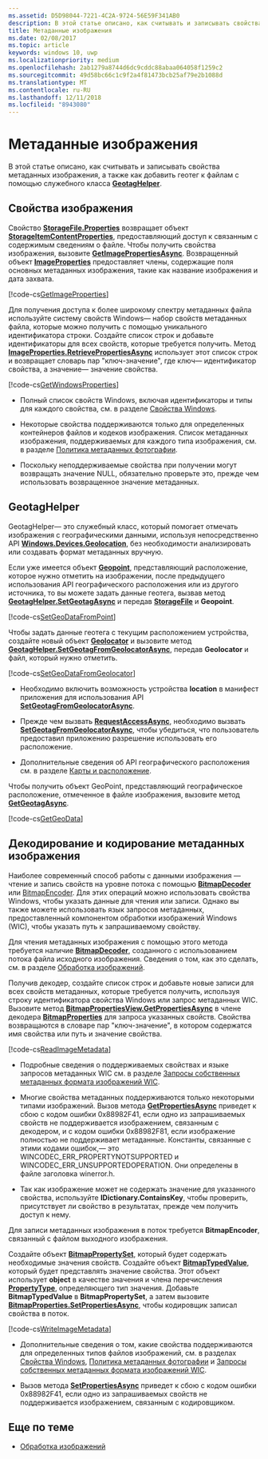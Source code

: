 ```yaml
---
ms.assetid: D5D98044-7221-4C2A-9724-56E59F341AB0
description: В этой статье описано, как считывать и записывать свойства метаданных изображения, а также как добавить геотег к файлам с помощью служебного класса GeotagHelper.
title: Метаданные изображения
ms.date: 02/08/2017
ms.topic: article
keywords: windows 10, uwp
ms.localizationpriority: medium
ms.openlocfilehash: 2ab1279a8744d6dc9cddc88abaa064058f1259c2
ms.sourcegitcommit: 49d58bc66c1c9f2a4f81473bcb25af79e2b1088d
ms.translationtype: MT
ms.contentlocale: ru-RU
ms.lasthandoff: 12/11/2018
ms.locfileid: "8943080"
---
```

# <a name="image-metadata"></a>Метаданные изображения



В этой статье описано, как считывать и записывать свойства метаданных изображения, а также как добавить геотег к файлам с помощью служебного класса [**GeotagHelper**](https://msdn.microsoft.com/library/windows/apps/dn903683).

## <a name="image-properties"></a>Свойства изображения

Свойство [**StorageFile.Properties**](https://msdn.microsoft.com/library/windows/apps/br227225) возвращает объект [**StorageItemContentProperties**](https://msdn.microsoft.com/library/windows/apps/hh770642), предоставляющий доступ к связанным с содержимым сведениям о файле. Чтобы получить свойства изображения, вызовите [**GetImagePropertiesAsync**](https://msdn.microsoft.com/library/windows/apps/hh770646). Возвращенный объект [**ImageProperties**](https://msdn.microsoft.com/library/windows/apps/br207718) предоставляет члены, содержащие поля основных метаданных изображения, такие как название изображения и дата захвата.

[!code-cs[GetImageProperties](./code/ImagingWin10/cs/MainPage.xaml.cs#SnippetGetImageProperties)]

Для получения доступа к более широкому спектру метаданных файла используйте систему свойств Windows— набор свойств метаданных файла, которые можно получить с помощью уникального идентификатора строки. Создайте список строк и добавьте идентификаторы для всех свойств, которые требуется получить. Метод [**ImageProperties.RetrievePropertiesAsync**](https://msdn.microsoft.com/library/windows/apps/br207732) использует этот список строк и возвращает словарь пар "ключ-значение", где ключ— идентификатор свойства, а значение— значение свойства.

[!code-cs[GetWindowsProperties](./code/ImagingWin10/cs/MainPage.xaml.cs#SnippetGetWindowsProperties)]

-   Полный список свойств Windows, включая идентификаторы и типы для каждого свойства, см. в разделе [Свойства Windows](https://msdn.microsoft.com/library/windows/desktop/dd561977).

-   Некоторые свойства поддерживаются только для определенных контейнеров файлов и кодеков изображения. Список метаданных изображения, поддерживаемых для каждого типа изображения, см. в разделе [Политика метаданных фотографии](https://msdn.microsoft.com/library/windows/desktop/ee872003).

-   Поскольку неподдерживаемые свойства при получении могут возвращать значение NULL, обязательно проверьте это, прежде чем использовать возвращенное значение метаданных.

## <a name="geotag-helper"></a>GeotagHelper

GeotagHelper— это служебный класс, который помогает отмечать изображения с географическими данными, используя непосредственно API [**Windows.Devices.Geolocation**](https://msdn.microsoft.com/library/windows/apps/br225603), без необходимости анализировать или создавать формат метаданных вручную.

Если уже имеется объект [**Geopoint**](https://msdn.microsoft.com/library/windows/apps/dn263675), представляющий расположение, которое нужно отметить на изображении, после предыдущего использования API географического расположения или из другого источника, то вы можете задать данные геотега, вызвав метод [**GeotagHelper.SetGeotagAsync**](https://msdn.microsoft.com/library/windows/apps/dn903685) и передав [**StorageFile**](https://msdn.microsoft.com/library/windows/apps/br227171) и **Geopoint**.

[!code-cs[SetGeoDataFromPoint](./code/ImagingWin10/cs/MainPage.xaml.cs#SnippetSetGeoDataFromPoint)]

Чтобы задать данные геотега с текущим расположением устройства, создайте новый объект [**Geolocator**](https://msdn.microsoft.com/library/windows/apps/br225534) и вызовите метод [**GeotagHelper.SetGeotagFromGeolocatorAsync**](https://msdn.microsoft.com/library/windows/apps/dn903686), передав **Geolocator** и файл, который нужно отметить.

[!code-cs[SetGeoDataFromGeolocator](./code/ImagingWin10/cs/MainPage.xaml.cs#SnippetSetGeoDataFromGeolocator)]

-   Необходимо включить возможность устройства **location** в манифест приложения для использования API [**SetGeotagFromGeolocatorAsync**](https://msdn.microsoft.com/library/windows/apps/dn903686).

-   Прежде чем вызвать [**RequestAccessAsync**](https://msdn.microsoft.com/library/windows/apps/dn859152), необходимо вызвать [**SetGeotagFromGeolocatorAsync**](https://msdn.microsoft.com/library/windows/apps/dn903686), чтобы убедиться, что пользователь предоставил приложению разрешение использовать его расположение.

-   Дополнительные сведения об API географического расположения см. в разделе [Карты и расположение](https://msdn.microsoft.com/library/windows/apps/mt219699).

Чтобы получить объект GeoPoint, представляющий географическое расположение, отмеченное в файле изображения, вызовите метод [**GetGeotagAsync**](https://msdn.microsoft.com/library/windows/apps/dn903684).

[!code-cs[GetGeoData](./code/ImagingWin10/cs/MainPage.xaml.cs#SnippetGetGeoData)]

## <a name="decode-and-encode-image-metadata"></a>Декодирование и кодирование метаданных изображения

Наиболее современный способ работы с данными изображения — чтение и запись свойств на уровне потока с помощью [**BitmapDecoder**](https://msdn.microsoft.com/library/windows/apps/br226176) или [BitmapEncoder](bitmapencoder-options-reference.md). Для этих операций можно использовать свойства Windows, чтобы указать данные для чтения или записи. Однако вы также можете использовать язык запросов метаданных, предоставленный компонентом обработки изображений Windows (WIC), чтобы указать путь к запрашиваемому свойству.

Для чтения метаданных изображения с помощью этого метода требуется наличие [**BitmapDecoder**](https://msdn.microsoft.com/library/windows/apps/br226176), созданного с использованием потока файла исходного изображения. Сведения о том, как это сделать, см. в разделе [Обработка изображений](imaging.md).

Получив декодер, создайте список строк и добавьте новые записи для всех свойств метаданных, которые требуется получить, используя строку идентификатора свойства Windows или запрос метаданных WIC. Вызовите метод [**BitmapPropertiesView.GetPropertiesAsync**](https://msdn.microsoft.com/library/windows/apps/br226250) в члене декодера [**BitmapProperties**](https://msdn.microsoft.com/library/windows/apps/br226248) для запроса указанных свойств. Свойства возвращаются в словаре пар "ключ-значение", в котором содержатся имя свойства или путь и значение свойства.

[!code-cs[ReadImageMetadata](./code/ImagingWin10/cs/MainPage.xaml.cs#SnippetReadImageMetadata)]

-   Подробные сведения о поддерживаемых свойствах и языке запросов метаданных WIC см. в разделе [Запросы собственных метаданных формата изображений WIC](https://msdn.microsoft.com/library/windows/desktop/ee719904).

-   Многие свойства метаданных поддерживаются только некоторыми типами изображений. Вызов метода [**GetPropertiesAsync**](https://msdn.microsoft.com/library/windows/apps/br226250) приведет к сбою с кодом ошибки 0x88982F41, если одно из запрашиваемых свойств не поддерживается изображением, связанным с декодером, и с кодом ошибки 0x88982F81, если изображение полностью не поддерживает метаданные. Константы, связанные с этими кодами ошибок,— это WINCODEC\_ERR\_PROPERTYNOTSUPPORTED и WINCODEC\_ERR\_UNSUPPORTEDOPERATION. Они определены в файле заголовка winerror.h.
-   Так как изображение может не содержать значение для указанного свойства, используйте **IDictionary.ContainsKey**, чтобы проверить, присутствует ли свойство в результатах, прежде чем получить доступ к нему.

Для записи метаданных изображения в поток требуется **BitmapEncoder**, связанный с файлом выходного изображения.

Создайте объект [**BitmapPropertySet**](https://msdn.microsoft.com/library/windows/apps/hh974338), который будет содержать необходимые значения свойств. Создайте объект [**BitmapTypedValue**](https://msdn.microsoft.com/library/windows/apps/hh700687), который будет представлять значение свойства. Этот объект использует **object** в качестве значения и члена перечисления [**PropertyType**](https://msdn.microsoft.com/library/windows/apps/br225871), определяющего тип значения. Добавьте **BitmapTypedValue** в **BitmapPropertySet**, а затем вызовите [**BitmapProperties.SetPropertiesAsync**](https://msdn.microsoft.com/library/windows/apps/br226252), чтобы кодировщик записал свойства в поток.

[!code-cs[WriteImageMetadata](./code/ImagingWin10/cs/MainPage.xaml.cs#SnippetWriteImageMetadata)]

-   Дополнительные сведения о том, какие свойства поддерживаются для определенных типов файлов изображений, см. в разделах [Свойства Windows](https://msdn.microsoft.com/library/windows/desktop/dd561977), [Политика метаданных фотографии](https://msdn.microsoft.com/library/windows/desktop/ee872003) и [Запросы собственных метаданных формата изображений WIC](https://msdn.microsoft.com/library/windows/desktop/ee719904).

-   Вызов метода [**SetPropertiesAsync**](https://msdn.microsoft.com/library/windows/apps/br226252) приведет к сбою с кодом ошибки 0x88982F41, если одно из запрашиваемых свойств не поддерживается изображением, связанным с кодировщиком.

## <a name="related-topics"></a>Еще по теме

* [Обработка изображений](imaging.md)
 

 




